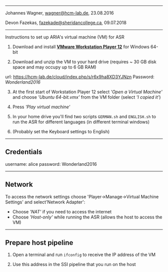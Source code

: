 -------------------------------------------------
Johannes Wagner, <wagner@hcm-lab.de>, 23.08.2016

Devon Fazekas, <fazekade@sheridancollege.ca>, 09.07.2018

-------------------------------------------------

Instructions to set up ARIA's virtual machine (VM) for ASR

1. Download and install [**VMware Workstation Player 12**](https://my.vmware.com/en/web/vmware/free#desktop_end_user_computing/vmware_workstation_player/12_0) for Windows 64-bit

2. Download and unzip the VM to your hard drive (requires ~ 30 GB disk space and may occupy up to 6 GB RAM)

url: https://hcm-lab.de/cloud/index.php/s/r6x9ha8XD3YJNzn
Password: *Wonderland2016*

3. At the first start of Workstation Player 12 select *'Open a Virtual Machine'* and choose *'Ubuntu 64-bit.vmx'* from the VM folder (select *'I copied it'*)

4. Press *'Play virtual machine'*

5. In your home drive you'll find two scripts `GERMAN.sh` and `ENGLISH.sh` to run the ASR for different languages (in different terminal windows)

6. (Probably set the Keyboard settings to English)

-------------------------------------------------
Credentials
-------------------------------------------------

username: alice
password: Wonderland2016

-------------------------------------------------
Network
-------------------------------------------------

To access the network settings choose 'Player->Manage->Virtual Machine Settings' and select'Network Adapter':

- Choose *'NAT'* if you need to access the internet 
- Choose *'Host-only'* while running the ASR (allows the host to access the VM)

-------------------------------------------------
Prepare host pipeline
-------------------------------------------------

1. Open a terminal and run `ifconfig` to receive the IP address of the VM

2. Use this address in the SSI pipeline that you run on the host
